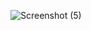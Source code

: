 ![Screenshot (5)](https://user-images.githubusercontent.com/36915590/121951777-9b45b480-cd70-11eb-88f1-dd6c02c0e152.png)


